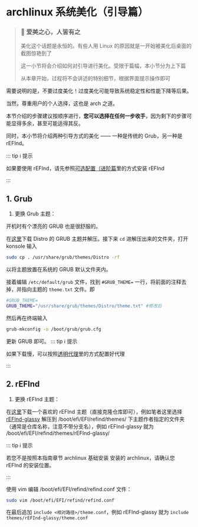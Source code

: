 # archlinux 系统美化（引导篇）

> ### 🌺 爱美之心，人皆有之
>
> 美化这个话题是永恒的。有些人用 Linux 的原因就是一开始被美化后桌面的截图惊艳到了
>
> 这一小节将会介绍如何对引导进行美化。受限于篇幅，本小节分为上下篇
>
> 从本章开始，过程将不会讲述的特别细节，根据界面提示操作即可

需要说明的是，不要过度美化！过度美化可能导致系统稳定性和性能下降等后果。

当然，尊重用户的个人选择，这也是 arch 之道。

本节介绍的步骤建议按顺序进行，**您可以选择在任何一步收手**，因为剩下的步骤可能显得多余，甚至可能适得其反。

同时，本小节将介绍两种引导方式的美化 —— 一种是传统的 Grub，另一种是 rEFInd。

::: tip ℹ️ 提示

如果要使用 rEFInd，请先参照[可选配置（进阶篇](/guide/advanced/optional-cfg-2.md)里的方式安装 rEFInd

:::

## 1. Grub

1. 更换 Grub 主题：

开机时有个漂亮的 GRUB 也是很舒服的。

在[这里](https://www.pling.com/p/1482847/)下载 Distro 的 GRUB 主题并解压。接下来 `cd` 进解压出来的文件夹，打开 konsole 输入

```bash
sudo cp . /usr/share/grub/themes/Distro -rf
```

以将主题放置在系统的 GRUB 默认文件夹内。

接着编辑 `/etc/default/grub` 文件，找到 `#GRUB_THEME=` 一行，将前面的注释去掉，并指向主题的 `theme.txt` 文件。即

```bash
#GRUB_THEME=
GRUB_THEME="/usr/share/grub/themes/Distro/theme.txt" #修改后
```

然后再在终端输入

```bash
grub-mkconfig -o /boot/grub/grub.cfg
```

更新 GRUB 即可。
::: tip ℹ️ 提示

如果下载慢，可以按照[透明代理](/guide/rookie/transparent.md)里的方式配置好代理

:::

## 2. rEFInd

1. 更换 rEFInd 主题：

在[这里](https://github.com/topics/refind-theme)下载一个喜欢的 rEFInd 主题（直接克隆仓库即可），例如笔者这里选择 [rEFInd-glassy](https://github.com/Pr0cella/rEFInd-glassy)
解压到 /boot/efi/EFI/refind/themes/ 下主题作者指定的文件夹（通常是仓库名称，注意不带分支名），例如 rEFInd-glassy 就为 /boot/efi/EFI/refind/themes/rEFInd-glassy/

::: tip ℹ️ 提示

若您不是按照本指南章节 archlinux 基础安装 安装的 archlinux，请确认您 rEFInd 的安装位置。

:::

使用 vim 编辑 /boot/efi/EFI/refind/refind.conf 文件：

```sh
sudo vim /boot/efi/EFI/refind/refind.conf
```

在最后追加 ```include <相对路径>/theme.conf```，例如 rEFInd-glassy 就为 ```include themes/rEFInd-glassy/theme.conf```
